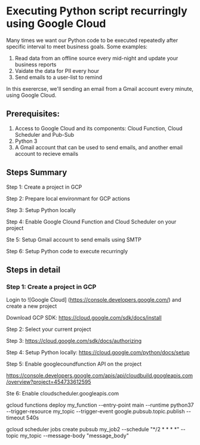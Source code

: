 # Executing Python script recurringly using Google Cloud

Many times we want our Python code to be executed repeatedly after specific interval to meet business goals. Some examples:
1. Read data from an offline source every mid-night and update your business reports
2. Vaidate the data for PII every hour
3. Send emails to a user-list to remind

In this exerercse, we'll sending an email from a Gmail account every minute, using Google Cloud.

## Prerequisites:
1. Access to Google Cloud and its components: Cloud Function, Cloud Scheduler and Pub-Sub
2. Python 3
3. A Gmail account that can be used to send emails, and another email account to recieve emails

## Steps Summary
Step 1: Create a project in GCP

Step 2: Prepare local environmant for GCP actions

Step 3: Setup Python locally

Step 4: Enable Google Clound Function and Cloud Scheduler on your project

Ste 5: Setup Gmail account to send emails using SMTP

Step 6: Setup Python code to execute recurringly

## Steps in detail

### Step 1: Create a project in GCP

Login to ![Google Cloud] (https://console.developers.google.com/)  and create a new project


Download GCP SDK: https://cloud.google.com/sdk/docs/install 

Step 2: Select your current project

Step 3: https://cloud.google.com/sdk/docs/authorizing

Step 4: Setup Python locally: https://cloud.google.com/python/docs/setup

Step 5: Enable googlecoundfunction API on the project

https://console.developers.google.com/apis/api/cloudbuild.googleapis.com/overview?project=454733612595

Ste 6: Enable cloudscheduler.googleapis.com 

gcloud functions deploy my_function --entry-point main --runtime python37 --trigger-resource my_topic --trigger-event google.pubsub.topic.publish --timeout 540s

gcloud scheduler jobs create pubsub my_job2 --schedule "*/2 * * * *" --topic my_topic --message-body "message_body"

